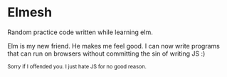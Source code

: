 # Elmesh

Random practice code written while learning elm.

Elm is my new friend. He makes me feel good. I can now write programs that can
run on browsers without committing the sin of writing JS :)

<small>Sorry if I offended you. I just hate JS for no good reason.</small>
